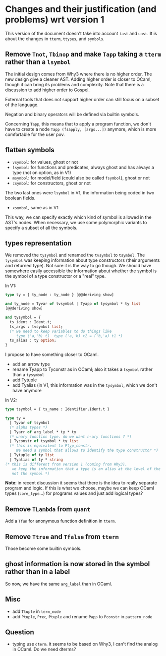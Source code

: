 # Changes and their justification (and problems) wrt version 1

This version of the document doesn't take into account `tast` and `uast`.
It is about the changes in `tterm`, `ttypes`, and `symbols`.

## Remove `Tnot`, `Tbinop` and make `Tapp` taking a `tterm` rather than a `lsymbol`

The initial design comes from Why3 where there is no higher order.
The new design give a cleaner AST. Adding higher order is closer to OCaml,
though it can bring its problems and complexity.
Note that there is a discussion to add higher order to Gospel.

External tools that does not support higher order can still focus on
a subset of the language.

Negation and binary operators will be defined via builtin symbols.

Concerning `Tapp`, this means that to apply a program function, we don't have
to create a node `Tapp (fsapply, [args...])` anymore, which is more comfortable
for the user pov.

## flatten symbols

- `vsymbol`: for values, ghost or not
- `lsymbol`: for functions and predicates, always ghost and has always a type (not on option, as in V1)
- `msymbol`: for model/field (could also be called `fsymbol`), ghost or not
- `csymbol`: for constructors, ghost or not

The two last ones were `lsymbol` in V1, the information being coded in two boolean fields.

- `xsymbol`, same as in V1

This way, we can specify exactly which kind of symbol is allowed in the AST's nodes.
When necessary, we use some polymorphic variants to specify a subset of all the symbols.

## types representation

We removed the `tysymbol` and renamed the `tvsymbol` to `tsymbol`.
The `tysymbol` was keeping information about type constructors (their arguments and returned type). 
Not sure it is the way to go though. We should have somewhere easily accessible the information 
about whether the symbol is the symbol of a type constructor or a "real" type.

In V1:

```ocaml
type ty = { ty_node : ty_node } [@@deriving show]

and ty_node = Tyvar of tvsymbol | Tyapp of tysymbol * ty list
[@@deriving show]

and tysymbol = {
  ts_ident : Ident.t;
  ts_args : tvsymbol list;
  (* we need to keep variables to do things like
     type ('a,'b) t1  type ('a,'b) t2 = ('b,'a) t1 *)
  ts_alias : ty option;
}
```

I propose to have something closer to OCaml.

- add an arrow type
- rename Tyapp to Tyconstr as in OCaml; also it takes a `tsymbol` rather than a `tysymbol`
- add Tytuple
- add Tyalias (in V1, this information was in the `tysymbol`, which we don't have anymore

In V2:

```ocaml
type tsymbol = { ts_name : Identifier.Ident.t }

type ty =
  | Tyvar of tsymbol
  (* alpha types *)
  | Tyarr of arg_label * ty * ty
  (* unary function type. do we want n-ary functions ? *)
  | Tyconstr of tsymbol * ty list
  (* this is equivalent to Ptyp_constr.
     We need a symbol that allows to identify the type constructor *)
  | Tytuple of ty list
  | Tyalias of ty * string
(* this is different from version 1 (coming from Why3).
   we keep the information that a type is an alias at the level of the type representation,
   not the symbol *)
```

**Note**: in recent discussion it seems that there is the idea to really separate program and logic.
If this is what we choose, maybe we can keep OCaml types (`core_type`...) for programs values
and just add logical types?

## Remove `TLambda` from `quant`

Add a `Tfun` for anonymous function definition in `tterm`.

## Remove `Ttrue` and `Tfalse` from `tterm`

Those become some builtin symbols.

## ghost information is now stored in the symbol rather than in a label

So now, we have the same `arg_label` than in OCaml.

## Misc

- add `Ttuple` in `term_node`
- add `Ptuple`, `Prec`, `Ptuple` and rename `Papp` to `Pconstr` in `pattern_node`

## Question

- typing use `dterm`. it seems to be based on Why3, I can't find the analog in OCaml.
  Do we need dterms?
